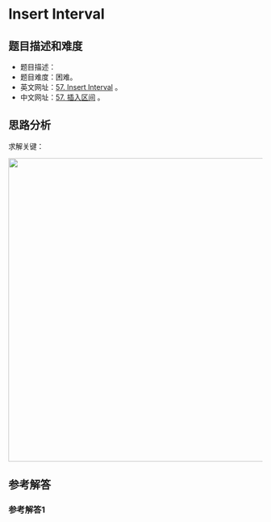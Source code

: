 # Insert Interval

## 题目描述和难度
+ 题目描述：
+ 题目难度：困难。
+ 英文网址：[57. Insert Interval](https://leetcode.com/problems/insert-interval/description/)  。
+ 中文网址：[57. 插入区间](https://leetcode-cn.com/problems/insert-interval/description/)  。
## 思路分析
求解关键：

<img src="https://liweiwei1419.github.io/images/leetcode-solution/" width="600">

## 参考解答
### 参考解答1

```java

```